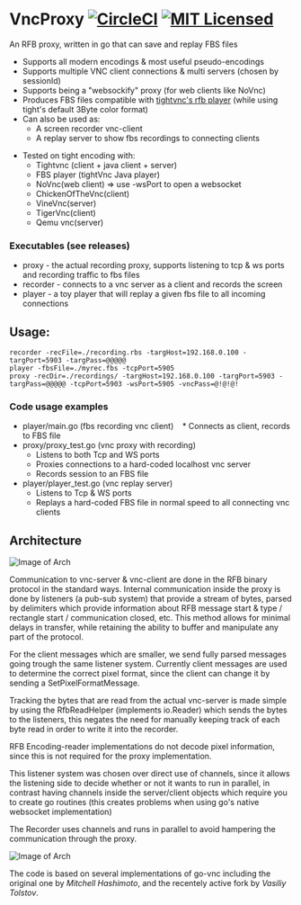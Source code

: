 # VncProxy [![CircleCI](https://circleci.com/gh/amitbet/vncproxy/tree/master.svg?style=shield)](https://circleci.com/gh/amitbet/vncproxy/tree/master) [![MIT Licensed](https://img.shields.io/badge/license-MIT-blue.svg)](https://raw.githubusercontent.com/CircleCI-Public/circleci-demo-go/master/LICENSE.md)

An RFB proxy, written in go that can save and replay FBS files
* Supports all modern encodings & most useful pseudo-encodings
* Supports multiple VNC client connections & multi servers (chosen by sessionId)
* Supports being a "websockify" proxy (for web clients like NoVnc)
* Produces FBS files compatible with [tightvnc's rfb player](https://www.tightvnc.com/rfbplayer.php) (while using tight's default 3Byte color format)
* Can also be used as:
    * A screen recorder vnc-client
    * A replay server to show fbs recordings to connecting clients 
    
- Tested on tight encoding with:
    - Tightvnc (client + java client + server)
    - FBS player (tightVnc Java player)
    - NoVnc(web client) => use -wsPort to open a websocket
    - ChickenOfTheVnc(client)
    - VineVnc(server)
    - TigerVnc(client)
    - Qemu vnc(server) 


### Executables (see releases)
* proxy - the actual recording proxy, supports listening to tcp & ws ports and recording traffic to fbs files
* recorder - connects to a vnc server as a client and records the screen
* player - a toy player that will replay a given fbs file to all incoming connections

## Usage:
    recorder -recFile=./recording.rbs -targHost=192.168.0.100 -targPort=5903 -targPass=@@@@@
    player -fbsFile=./myrec.fbs -tcpPort=5905
    proxy -recDir=./recordings/ -targHost=192.168.0.100 -targPort=5903 -targPass=@@@@@ -tcpPort=5903 -wsPort=5905 -vncPass=@!@!@!

### Code usage examples
* player/main.go (fbs recording vnc client) 
    * Connects as client, records to FBS file
* proxy/proxy_test.go (vnc proxy with recording)
    * Listens to both Tcp and WS ports
    * Proxies connections to a hard-coded localhost vnc server
    * Records session to an FBS file
* player/player_test.go (vnc replay server)
    * Listens to Tcp & WS ports
    * Replays a hard-coded FBS file in normal speed to all connecting vnc clients

## **Architecture**

![Image of Arch](https://github.com/amitbet/vncproxy/blob/master/architecture/proxy-arch.png?raw=true)

Communication to vnc-server & vnc-client are done in the RFB binary protocol in the standard ways.
Internal communication inside the proxy is done by listeners (a pub-sub system) that provide a stream of bytes, parsed by delimiters which provide information about RFB message start & type / rectangle start / communication closed, etc.
This method allows for minimal delays in transfer, while retaining the ability to buffer and manipulate any part of the protocol.

For the client messages which are smaller, we send fully parsed messages going trough the same listener system.
Currently client messages are used to determine the correct pixel format, since the client can change it by sending a SetPixelFormatMessage.

Tracking the bytes that are read from the actual vnc-server is made simple by using the RfbReadHelper (implements io.Reader) which sends the bytes to the listeners, this negates the need for manually keeping track of each byte read in order to write it into the recorder.

RFB Encoding-reader implementations do not decode pixel information, since this is not required for the proxy implementation.


This listener system was chosen over direct use of channels, since it allows the listening side to decide whether or not it wants to run in parallel, in contrast having channels inside the server/client objects which require you to create go routines (this creates problems when using go's native websocket implementation)

The Recorder uses channels and runs in parallel to avoid hampering the communication through the proxy.


![Image of Arch](https://github.com/amitbet/vncproxy/blob/master/architecture/player-arch.png?raw=true)

The code is based on several implementations of go-vnc including the original one by *Mitchell Hashimoto*, and the recentely active fork by *Vasiliy Tolstov*.

